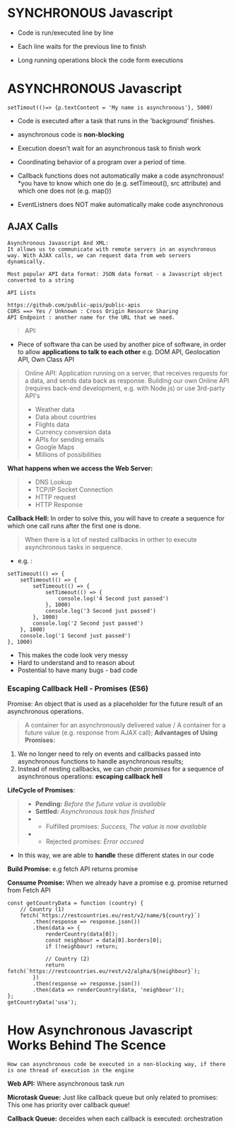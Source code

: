 # SYNCHRONOUS Javascript

- Code is run/executed line by line

- Each line waits for the previous line to finish

- Long running operations block the code form executions

# ASYNCHRONOUS Javascript

    setTimout(()=> {p.textContent = 'My name is asynchronous'}, 5000)

- Code is executed after a task that runs in the 'background' finishes.

- asynchronous code is **non-blocking**

- Execution doesn't wait for an asynchronous task to finish work

- Coordinating behavior of a program over a period of time.

- Callback functions does not automatically make a code asynchronous! \*you have to know which one do (e.g. setTimeout(), src attribute) and which one does not (e.g. map())

- EventListners does NOT make automatically make code asynchronous

## AJAX Calls

    Asynchronous Javascript And XML:
    It allows us to communicate with remote servers in an asynchronous way. With AJAX calls, we can request data from web servers dynamically.

    Most popular API data format: JSON data format - a Javascript object converted to a string

    API Lists

    https://github.com/public-apis/public-apis
    CORS ==> Yes / Unknown : Cross Origin Resource Sharing
    API Endpoint : another name for the URL that we need.

> API:

- Piece of software tha can be used by another pice of software, in order to allow **applications to talk to each other** e.g. DOM API, Geolocation API, Own Class API

> Online API: Application running on a server, that receives requests for a data, and sends data back as response. Building our own Online API (requires back-end development, e.g. with Node.js) or use 3rd-party API's
>
> - Weather data
> - Data about countries
> - Flights data
> - Currency conversion data
> - APIs for sending emails
> - Google Maps
> - Millions of possibilities

**What happens when we access the Web Server:**

> - DNS Lookup
> - TCP/IP Socket Connection
> - HTTP request
> - HTTP Response

**Callback Hell:** In order to solve this, you will have to create a sequence for which one call runs after the first one is done.

> When there is a lot of nested callbacks in orther to execute asynchronous tasks in sequence.

- e.g. :

```
setTimeout(() => {
    setTimeout(() => {
        setTimeout(() => {
            setTimeout(() => {
                console.log('4 Second just passed')
            }, 1000)
            console.log('3 Second just passed')
        }, 1000)
        console.log('2 Second just passed')
    }, 1000)
    console.log('1 Second just passed')
}, 1000)
```

- This makes the code look very messy
- Hard to understand and to reason about
- Postential to have many bugs - bad code

### Escaping Callback Hell - Promises (ES6)

Promise: An object that is used as a placeholder for the future result of an asynchronous operations.

> A container for an asynchronously delivered value / A container for a future value (e.g. response from AJAX call);
> **Advantages of Using Promises:**

1. We no longer need to rely on events and callbacks passed into asynchronous functions to handle asynchronous results;
2. Instead of nesting callbacks, we can _chain promises_ for a sequence of asynchronous operations: **escaping callback hell**

**LifeCycle of Promises**:

> - **Pending:** _Before the future value is available_
> - **Settled:** _Asynchronous task has finished_
> - - Fulfilled promises: _Success, The value is now available_
> - - Rejected promises: _Error occured_

- In this way, we are able to **handle** these different states in our code

**Build Promise:** e.g fetch API returns promise

**Consume Promise:** When we already have a promise e.g. promise returned from Fetch API

```
const getCountryData = function (country) {
    // Country (1)
    fetch(`https://restcountries.eu/rest/v2/name/${country}`)
        .then(response => response.json())
        .then(data => {
            renderCountry(data[0]);
            const neighbour = data[0].borders[0];
            if (!neighbour) return;

            // Country (2)
            return fetch(`https://restcountries.eu/rest/v2/alpha/${neighbour}`);
        })
        .then(response => response.json())
        .then(data => renderCountry(data, 'neighbour'));
};
getCountryData('usa');
```

# How Asynchronous Javascript Works Behind The Scence

    How can asynchronous code be executed in a non-blocking way, if there is one thread of execution in the engine

**Web API:** Where asynchronous task run

**Microtask Queue:** Just like callback queue but only related to promises: This one has priority over callback queue!

**Callback Queue:** deceides when each callback is executed: orchestration
